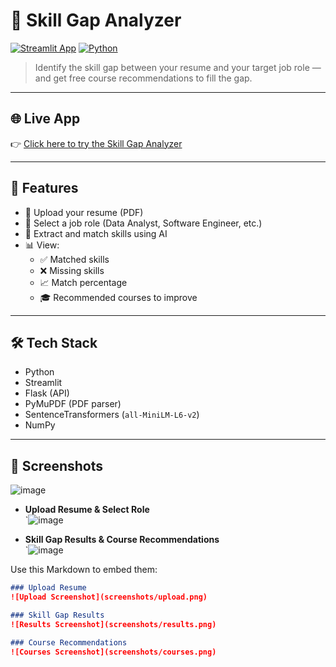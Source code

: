 # 🎯 Skill Gap Analyzer

[![Streamlit App](https://img.shields.io/badge/Streamlit-App-green?logo=streamlit)](https://iurd4upvokss2kjdazhaxd.streamlit.app/)
[![Python](https://img.shields.io/badge/Python-3.9+-blue.svg?logo=python)](https://www.python.org/)

> Identify the skill gap between your resume and your target job role — and get free course recommendations to fill the gap.

---

## 🌐 Live App

👉 [Click here to try the Skill Gap Analyzer](https://iurd4upvokss2kjdazhaxd.streamlit.app/)

---

## 🚀 Features

- 📄 Upload your resume (PDF)
- 🎯 Select a job role (Data Analyst, Software Engineer, etc.)
- 🧠 Extract and match skills using AI
- 📊 View:
  - ✅ Matched skills
  - ❌ Missing skills
  - 📈 Match percentage
  - 🎓 Recommended courses to improve

---

## 🛠️ Tech Stack

- Python
- Streamlit
- Flask (API)
- PyMuPDF (PDF parser)
- SentenceTransformers (`all-MiniLM-L6-v2`)
- NumPy

---

## 📸 Screenshots

![image](https://github.com/user-attachments/assets/14ac7ba5-2526-4ec1-b19d-3048ac9c5a8f)


- **Upload Resume & Select Role**  
  `![image](https://github.com/user-attachments/assets/227d8219-8e44-4cea-a6e2-63a5382e1bbf)


- **Skill Gap Results & Course Recommendations**  
  `![image](https://github.com/user-attachments/assets/17c70c93-48bd-416c-bac2-aca2cdd6e35d)

Use this Markdown to embed them:

```markdown
### Upload Resume
![Upload Screenshot](screenshots/upload.png)

### Skill Gap Results
![Results Screenshot](screenshots/results.png)

### Course Recommendations
![Courses Screenshot](screenshots/courses.png)
